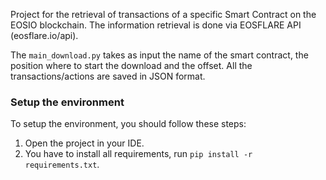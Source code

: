Project for the retrieval of transactions of a specific Smart Contract on the EOSIO blockchain. The information retrieval is done via EOSFLARE API (eosflare.io/api). 

The `main_download.py` takes as input the name of the smart contract, the position where to start the download and the offset. All the transactions/actions are saved in JSON format.

### Setup the environment

To setup the environment, you should follow these steps:

1. Open the project in your IDE.
2. You have to install all requirements, run `pip install -r requirements.txt`.

